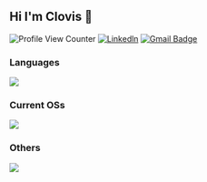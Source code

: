 ## Hi I'm Clovis 👋
![Profile View Counter](https://komarev.com/ghpvc/?username=Breathof)
[![Linkedln](https://img.shields.io/badge/LinkedIn-0077B5?style=flat-square&logo=linkedin&logoColor=white)]((https://www.linkedin.com/in/clovis-ferreira/))
[![Gmail Badge](https://img.shields.io/badge/-Gmail-c14438?style=flat-square&logo=Gmail&logoColor=white&link=mailto:nachofcz@gmail.com)](mailto:nachofcz@gmail.com)


### Languages
<p align="left">
  <a href="https://skillicons.dev">
    <img src="https://skillicons.dev/icons?i=go,java,c,cs,haskell,js,py,rust" />
  </a>
</p>

### Current OSs
<p align="left">
  <a href="https://skillicons.dev">
    <img src="https://skillicons.dev/icons?i=apple,arch" />
  </a>
</p>

### Others
<p align="left">
  <a href="https://skillicons.dev">
    <img src="https://skillicons.dev/icons?i=linux,git,docker,rabbitmq,spring,vim,angular,react,mysql,bash,obsidian" />
  </a>
</p>

